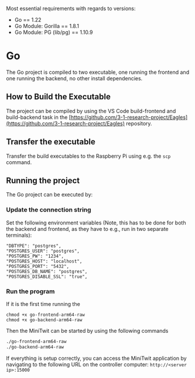 Most essential requirements with regards to versions:

- Go == 1.22
- Go Module: Gorilla == 1.8.1
- Go Module: PG (lib/pg) == 1.10.9

# Go
The Go project is compiled to two executable, one running the frontend and one running the backend, no other install dependencies.

## How to Build the Executable
The project can be compiled by using the VS Code build-frontend and build-backend task in the [https://github.com/3-1-research-project/Eagles](https://github.com/3-1-research-project/Eagles) repository.

## Transfer the executable
Transfer the build executables to the Raspberry Pi using e.g. the `scp` command.

## Running the project
The Go project can be executed by:

### Update the connection string
Set the following environment variables (Note, this has to be done for both the backend and frontend, as they have to e.g., run in two separate terminals):

```
"DBTYPE": "postgres",
"POSTGRES_USER": "postgres",
"POSTGRES_PW": "1234",
"POSTGRES_HOST": "localhost",
"POSTGRES_PORT": "5432",
"POSTGRES_DB_NAME": "postgres",
"POSTGRES_DISABLE_SSL": "true",
```
### Run the program
If it is the first time running the 
```
chmod +x go-frontend-arm64-raw
chmod +x go-backend-arm64-raw
```

Then the MiniTwit can be started by using the following commands
```bash
./go-frontend-arm64-raw
./go-backend-arm64-raw
```

If everything is setup correctly, you can access the MiniTwit application by navigating to the following URL on the controller computer: `http://<server ip>:15000`

